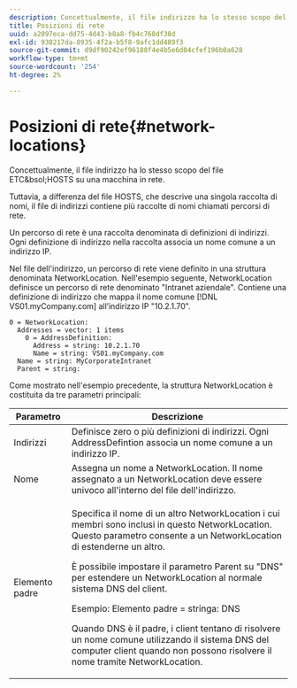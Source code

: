 ```yaml
---
description: Concettualmente, il file indirizzo ha lo stesso scopo del file ETC&bsol;HOSTS su una macchina in rete.
title: Posizioni di rete
uuid: a2097eca-dd75-4d43-b8a8-fb4c768df38d
exl-id: 938217da-8935-4f2a-b5f8-9afc1dd489f3
source-git-commit: d9df90242ef96188f4e4b5e6d04cfef196b0a628
workflow-type: tm+mt
source-wordcount: '254'
ht-degree: 2%

---
```


# Posizioni di rete{#network-locations}

Concettualmente, il file indirizzo ha lo stesso scopo del file ETC&amp;bsol;HOSTS su una macchina in rete.

Tuttavia, a differenza del file HOSTS, che descrive una singola raccolta di nomi, il file di indirizzi contiene più raccolte di nomi chiamati percorsi di rete.

Un percorso di rete è una raccolta denominata di definizioni di indirizzi. Ogni definizione di indirizzo nella raccolta associa un nome comune a un indirizzo IP.

Nel file dell&#39;indirizzo, un percorso di rete viene definito in una struttura denominata NetworkLocation. Nell&#39;esempio seguente, NetworkLocation definisce un percorso di rete denominato &quot;Intranet aziendale&quot;. Contiene una definizione di indirizzo che mappa il nome comune [!DNL VS01.myCompany.com] all’indirizzo IP &quot;10.2.1.70&quot;.

```
0 = NetworkLocation: 
  Addresses = vector: 1 items
    0 = AddressDefinition: 
      Address = string: 10.2.1.70
      Name = string: VS01.myCompany.com
  Name = string: MyCorporateIntranet
  Parent = string: 
```

Come mostrato nell&#39;esempio precedente, la struttura NetworkLocation è costituita da tre parametri principali:

<table id="table_9142A0EFA15E4C37975E7ACE234F6FDD"> 
 <thead> 
  <tr> 
   <th colname="col1" class="entry"> Parametro </th> 
   <th colname="col2" class="entry"> Descrizione </th> 
  </tr> 
 </thead>
 <tbody> 
  <tr> 
   <td colname="col1"> Indirizzi </td> 
   <td colname="col2"> Definisce zero o più definizioni di indirizzi. Ogni AddressDefintion associa un nome comune a un indirizzo IP. </td> 
  </tr> 
  <tr> 
   <td colname="col1"> Nome </td> 
   <td colname="col2"> Assegna un nome a NetworkLocation. Il nome assegnato a un NetworkLocation deve essere univoco all'interno del file dell'indirizzo. </td> 
  </tr> 
  <tr> 
   <td colname="col1"> Elemento padre </td> 
   <td colname="col2"> <p>Specifica il nome di un altro NetworkLocation i cui membri sono inclusi in questo NetworkLocation. Questo parametro consente a un NetworkLocation di estenderne un altro. </p> <p>È possibile impostare il parametro Parent su "DNS" per estendere un NetworkLocation al normale sistema DNS del client. </p> <p>Esempio: Elemento padre = stringa: DNS </p> <p>Quando DNS è il padre, i client tentano di risolvere un nome comune utilizzando il sistema DNS del computer client quando non possono risolvere il nome tramite NetworkLocation. </p> </td> 
  </tr> 
 </tbody> 
</table>

